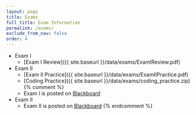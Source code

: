 ```yaml
---
layout: page
title: Exams 
full_title: Exam Information
permalink: /exams/
exclude_from_nav: false 
order: 4
---
```


- Exam I
    * [Exam I Review]({{ site.baseurl }}/data/exams/ExamIReview.pdf)
- Exam II
    * [Exam II Practice]({{ site.baseurl }}/data/exams/ExamIIPractice.pdf)
    * [Coding Practice]({{ site.baseurl }}/data/exams/coding_practice.zip)
{% comment %}
    * Exam I is posted on [Blackboard](https://easternct.blackboard.com/)
- Exam II
    * Exam II is posted on [Blackboard](https://easternct.blackboard.com/)
{% endcomment %}

